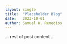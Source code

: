 ```yaml
---
layout: single
title:  "Placeholder Blog"
date:   2023-10-01
author: Samuel W. Remedios 
---
```

... rest of post content ...

